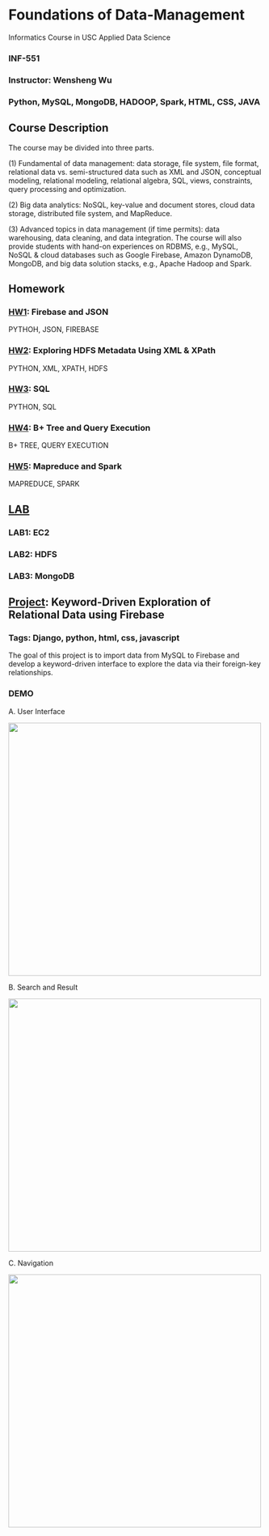 # Foundations of Data-Management

Informatics Course in USC Applied Data Science

### INF-551     

### Instructor: Wensheng Wu

### Python, MySQL, MongoDB, HADOOP, Spark, HTML, CSS, JAVA 

## Course Description
The course may be divided into three parts. 

(1) Fundamental of data management: data storage, file system, file format, relational data vs. semi-structured data such as XML and JSON, conceptual modeling, relational modeling, relational algebra, SQL, views, constraints, query processing and optimization. 

(2) Big data analytics: NoSQL, key-value and document stores, cloud data storage, distributed file system, and MapReduce. 

(3) Advanced topics in data management (if time permits): data warehousing, data cleaning, and data integration. The course will also provide students with hand-on experiences on RDBMS, e.g., MySQL, NoSQL & cloud databases such as Google Firebase, Amazon DynamoDB, MongoDB, and big data solution stacks, e.g., Apache Hadoop and Spark.

## Homework
### [HW1](https://github.com/ZepeiZhao/Data-Management/tree/master/Homework/hw1): Firebase and JSON
  PYTHOH, JSON, FIREBASE
### [HW2](https://github.com/ZepeiZhao/Data-Management/tree/master/Homework/hw2): Exploring HDFS Metadata Using XML & XPath
  PYTHON, XML, XPATH, HDFS
### [HW3](https://github.com/ZepeiZhao/Data-Management/tree/master/Homework/hw3): SQL
  PYTHON, SQL
### [HW4](https://github.com/ZepeiZhao/Data-Management/tree/master/Homework/hw4): B+ Tree and Query Execution
  B+ TREE, QUERY EXECUTION
### [HW5](https://github.com/ZepeiZhao/Data-Management/tree/master/Homework/hw5): Mapreduce and Spark
  MAPREDUCE, SPARK
  
## [LAB](https://github.com/ZepeiZhao/Data-Management/tree/master/Lab)
### LAB1: EC2
### LAB2: HDFS
### LAB3: MongoDB

## [Project](https://github.com/ZepeiZhao/Data-Management/tree/master/Project): Keyword-Driven Exploration of Relational Data using Firebase
### Tags: Django, python, html, css, javascript
The goal of this project is to import data from MySQL to Firebase and develop a keyword-driven interface to explore the data via their foreign-key relationships.
### DEMO
A. User Interface

<img src = "https://github.com/ZepeiZhao/img/blob/master/Screen%20Shot%202020-05-16%20at%203.52.48%20PM.png" width = "500">

B. Search and Result

<img src = "https://github.com/ZepeiZhao/img/blob/master/Screen%20Shot%202020-05-16%20at%203.53.26%20PM.png" width = "500">

C. Navigation

<img src = "https://github.com/ZepeiZhao/img/blob/master/Screen%20Shot%202020-05-16%20at%203.53.41%20PM.png" width = "500">
